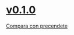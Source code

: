 # [v0.1.0](https://gitlab.com/eca-automs/MC-POC48SEMIAE06A3TR/tags/v0.1.0)
[Compara con precendete](https://gitlab.com/eca-automs/MC-POC48SEMIAE06A3TR/comparev0.0.0...v0.1.0)
